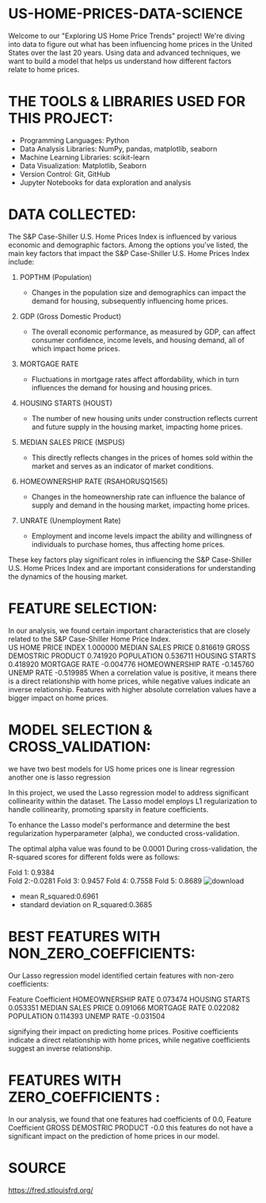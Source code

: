 # US-HOME-PRICES-DATA-SCIENCE

Welcome to our "Exploring US Home Price Trends" project! We're diving into data to figure out what has been influencing home prices in the United States over the last 20 years. Using data and advanced techniques, we want to build a model that helps us understand how different factors relate to home prices. 

# THE TOOLS & LIBRARIES USED FOR THIS PROJECT:

- Programming Languages: Python
- Data Analysis Libraries: NumPy, pandas, matplotlib, seaborn
- Machine Learning Libraries: scikit-learn
- Data Visualization: Matplotlib, Seaborn
- Version Control: Git, GitHub
- Jupyter Notebooks for data exploration and analysis
  
# DATA COLLECTED:

The S&P Case-Shiller U.S. Home Prices Index is influenced by various economic and demographic factors. Among the options you've listed, the main key factors that impact the S&P Case-Shiller U.S. Home Prices Index include:

1. POPTHM (Population)
   - Changes in the population size and demographics can impact the demand for housing, subsequently influencing home prices.

2. GDP (Gross Domestic Product)
   - The overall economic performance, as measured by GDP, can affect consumer confidence, income levels, and housing demand, all of which impact home prices.

3. MORTGAGE RATE
   - Fluctuations in mortgage rates affect affordability, which in turn influences the demand for housing and housing prices.

4. HOUSING STARTS (HOUST)
   - The number of new housing units under construction reflects current and future supply in the housing market, impacting home prices.

5. MEDIAN SALES PRICE (MSPUS)
   - This directly reflects changes in the prices of homes sold within the market and serves as an indicator of market conditions.

6. HOMEOWNERSHIP RATE (RSAHORUSQ1565)
   - Changes in the homeownership rate can influence the balance of supply and demand in the housing market, impacting home prices.

7. UNRATE (Unemployment Rate)
   - Employment and income levels impact the ability and willingness of individuals to purchase homes, thus affecting home prices.

These key factors play significant roles in influencing the S&P Case-Shiller U.S. Home Prices Index and are important considerations for understanding the dynamics of the housing market.
# FEATURE SELECTION:
In our analysis, we found certain important characteristics that are closely related to the S&P Case-Shiller Home Price Index.   
US HOME PRICE INDEX        1.000000
MEDIAN SALES PRICE         0.816619
GROSS DEMOSTRIC PRODUCT    0.741920
POPULATION                 0.536711
HOUSING STARTS             0.418920
MORTGAGE RATE             -0.004776
HOMEOWNERSHIP RATE        -0.145760
UNEMP RATE                -0.519985
 When a correlation value is positive, it means there is a direct relationship with home prices, while negative values indicate an inverse relationship. Features with higher absolute correlation values have a bigger impact on home prices.
 
# MODEL SELECTION & CROSS_VALIDATION:

we have two best models for US home prices one is linear regression another one is lasso regression 

In this project, we used the Lasso regression model to address significant collinearity within the dataset. The Lasso model employs L1 regularization to handle collinearity, promoting sparsity in feature coefficients.

To enhance the Lasso model's performance and determine the best regularization hyperparameter (alpha), we conducted cross-validation.

The optimal alpha value was found to be 0.0001 
During cross-validation, the R-squared scores for different folds were as follows:

Fold 1: 0.9384        
Fold 2:-0.0281
Fold 3: 0.9457
Fold 4: 0.7558
Fold 5: 0.8689
![download](https://github.com/Samineni-Jayaprakash/US-HOME-PRICES-DATA-SCIENCE/assets/144466020/7d086f29-66c0-4eaf-9d3b-2672a6a6d41b)
* mean R_squared:0.6961
* standard deviation on R_squared:0.3685
  
# BEST FEATURES WITH NON_ZERO_COEFFICIENTS:

Our Lasso regression model identified certain features with non-zero coefficients:

 Feature	          Coefficient
HOMEOWNERSHIP RATE	  0.073474
HOUSING STARTS	      0.053351
MEDIAN SALES PRICE	  0.091066
MORTGAGE RATE	        0.022082
POPULATION	          0.114393
UNEMP RATE	         -0.031504

signifying their impact on predicting home prices.
Positive coefficients indicate a direct relationship with home prices, while negative coefficients suggest an inverse relationship.

# FEATURES WITH ZERO_COEFFICIENTS :

In our analysis, we found that one features had coefficients of 0.0,
Feature	                  Coefficient
GROSS DEMOSTRIC PRODUCT	   -0.0
this features  do not have a significant impact on the prediction of home prices in our model.

# SOURCE
https://fred.stlouisfrd.org/
